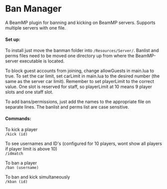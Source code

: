 # Ban Manager
A BeamMP plugin for banning and kicking on BeamMP servers. Supports multiple servers with one file.

#### Set up:
To install just move the banman folder into `/Resources/Server/`. Banlist and perms files need to be moved one directory up from where the BeamMP-server executable is located.

To block guest accounts from joining, change allowGuests in main.lua to true. 
To set the car limit, set carLimit in main.lua to the desired number (the same as the server car limit).
Remember to set playerLimit to the correct value. One slot is reserved for staff, so playerLimit at 10 means 9 player slots and one staff slot.

To add bans/permissions, just add the names to the appropriate file on separate lines. The banlist and perms list are case sensitive.

#### Commands:
To kick a player <br>
`/kick (id)` 

To see usernames and ID's (configured for 10 players, wont show all players if player limit is above 10)<br>
`/idmatch`

To ban a player <br>
`/ban (username)`

To ban and kick simultaneously <br>
`/kban (id)`
